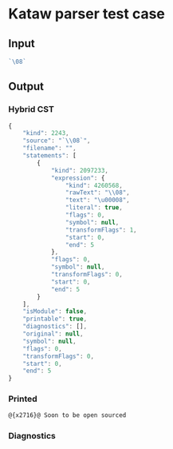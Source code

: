 # Kataw parser test case

## Input

`````js
`\08`
`````

## Output

### Hybrid CST

```javascript
{
    "kind": 2243,
    "source": "`\\08`",
    "filename": "",
    "statements": [
        {
            "kind": 2097233,
            "expression": {
                "kind": 4260568,
                "rawText": "\\08",
                "text": "\u00008",
                "literal": true,
                "flags": 0,
                "symbol": null,
                "transformFlags": 1,
                "start": 0,
                "end": 5
            },
            "flags": 0,
            "symbol": null,
            "transformFlags": 0,
            "start": 0,
            "end": 5
        }
    ],
    "isModule": false,
    "printable": true,
    "diagnostics": [],
    "original": null,
    "symbol": null,
    "flags": 0,
    "transformFlags": 0,
    "start": 0,
    "end": 5
}
```

### Printed

```javascript
@{x2716}@ Soon to be open sourced
```

### Diagnostics

```javascript

```


